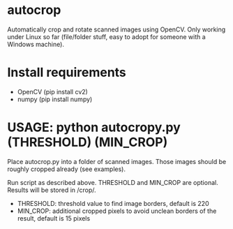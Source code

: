 # autocrop
Automatically crop and rotate scanned images using OpenCV.
Only working under Linux so far (file/folder stuff, easy to adopt for someone with a Windows machine).

# Install requirements

- OpenCV (pip install cv2)
- numpy (pip install numpy)

# USAGE: python autocropy.py (THRESHOLD) (MIN_CROP)

Place autocrop.py into a folder of scanned images. Those images should be roughly cropped already (see examples).

Run script as described above. THRESHOLD and MIN_CROP are optional. Results will be stored in /crop/.

- THRESHOLD: threshold value to find image borders, default is 220
- MIN_CROP: additional cropped pixels to avoid unclean borders of the result, default is 15 pixels
